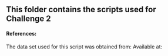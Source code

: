 ## This folder contains the scripts used for Challenge 2

#### References:
The data set used for this script was obtained from: 
<Provide reference>
Available at: 
